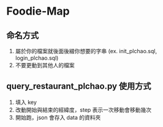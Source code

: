 # Foodie-Map
## 命名方式
1. 屬於你的檔案就後面後綴你想要的字串 (ex. init_plchao.sql, login_plchao.sql)
2. 不要更動到其他人的檔案
## query_restaurant_plchao.py 使用方式
1. 填入 key
2. 改動開始與結束的經緯度，step 表示一次移動會移動幾次
3. 開始跑，json 會存入 data 的資料夾
